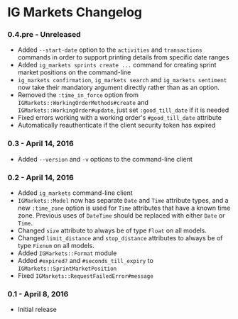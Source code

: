 # IG Markets Changelog

### 0.4.pre - Unreleased

- Added `--start-date` option to the `activities` and `transactions` commands in order to support printing details
  from specific date ranges
- Added `ig_markets sprints create ...` command for creating sprint market positions on the command-line
- `ig_markets confirmation`, `ig_markets search` and `ig_markets sentiment` now take their mandatory argument directly
  rather than as an option.
- Removed the `:time_in_force` option from `IGMarkets::WorkingOrderMethods#create` and `IGMarkets::WorkingOrder#update`,
  just set `:good_till_date` if it is needed
- Fixed errors working with a working order's `#good_till_date` attribute
- Automatically reauthenticate if the client security token has expired

### 0.3 - April 14, 2016

- Added `--version` and `-v` options to the command-line client

### 0.2 - April 14, 2016

- Added `ig_markets` command-line client
- `IGMarkets::Model` now has separate `Date` and `Time` attribute types, and a new `:time_zone` option is used for
  `Time` attributes that have a known time zone. Previous uses of `DateTime` should be replaced with either `Date` or
  `Time`.
- Changed `size` attribute to always be of type `Float` on all models.
- Changed `limit_distance` and `stop_distance` attributes to always be of type `Fixnum` on all models.
- Added `IGMarkets::Format` module
- Added `#expired?` and `#seconds_till_expiry` to `IGMarkets::SprintMarketPosition`
- Fixed `IGMarkets::RequestFailedError#message`

### 0.1 - April 8, 2016

- Initial release
